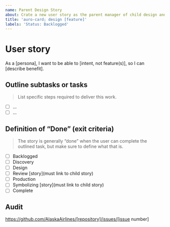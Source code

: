 ```yaml
---
name: Parent Design Story
about: Crate a new user story as the parent manager of child design and dev stories
title: 'auro-card; design [feature]'
labels: 'Status: Backlogged'
---
```


# User story

As a [persona], I want to be able to [intent, not feature(s)], so I can [describe benefit].

## Outline subtasks or tasks

> List specific steps required to deliver this work.

- [ ] ...
- [ ] ...

## Definition of “Done” (exit criteria)

> The story is generally “done” when the user can complete the outlined task, but make sure to define what that is.

- [ ] Backlogged
- [ ] Discovery
- [ ] Design
- [ ] Review [story](must link to child story)
- [ ] Production
- [ ] Symbolizing [story](must link to child story)
- [ ] Complete

## Audit

https://github.com/AlaskaAirlines/[repository]/issues/[issue number]
